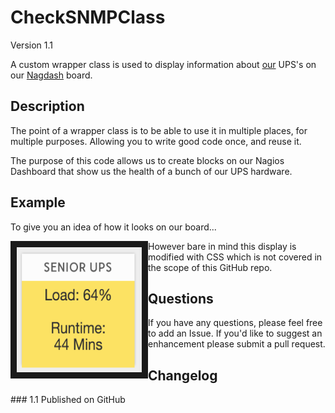 # CheckSNMPClass
Version 1.1

A custom wrapper class is used to display information about [our](https://github.com/cranleighschool) UPS's on our [Nagdash](https://github.com/lozzd/Nagdash) board.

## Description
The point of a wrapper class is to be able to use it in multiple places, for multiple purposes. Allowing you to write good code once, and reuse it. 

The purpose of this code allows us to create blocks on our Nagios Dashboard that show us the health of a bunch of our UPS hardware.

## Example
To give you an idea of how it looks on our board... 

<a href="https://github.com/fredbradley/CheckSNMPClass/raw/master/examples/Output-Display.png" target="_blank"><img src="https://github.com/fredbradley/CheckSNMPClass/raw/master/examples/Output-Display.png" 
alt="Example Screen Shot" width="200" height="200" border="10" style="float:left;" /></a>

However bare in mind this display is modified with CSS which is not covered in the scope of this GitHub repo.

## Questions
If you have any questions, please feel free to add an Issue. If you'd like to suggest an enhancement please submit a pull request. 

## Changelog
### 1.1
Published on GitHub

